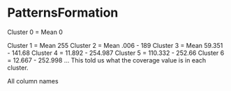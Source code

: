 # PatternsFormation

Cluster 0 = Mean 0

Cluster 1 = Mean 255
Cluster 2 = Mean .006 - 189
Cluster 3 = Mean 59.351 - 141.68
Cluster 4 = 11.892 - 254.987
Cluster 5 = 110.332 - 252.66
Cluster 6 = 12.667 - 252.998
...
This told us what the coverage value is in each cluster.

All column names

